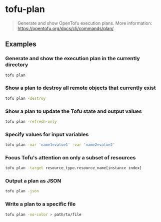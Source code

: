 # tofu-plan

> Generate and show OpenTofu execution plans. More information: <https://opentofu.org/docs/cli/commands/plan/>.

## Examples

### Generate and show the execution plan in the currently directory

```bash
tofu plan
```

### Show a plan to destroy all remote objects that currently exist

```bash
tofu plan -destroy
```

### Show a plan to update the Tofu state and output values

```bash
tofu plan -refresh-only
```

### Specify values for input variables

```bash
tofu plan -var 'name1=value1' -var 'name2=value2'
```

### Focus Tofu's attention on only a subset of resources

```bash
tofu plan -target resource_type.resource_name[instance index]
```

### Output a plan as JSON

```bash
tofu plan -json
```

### Write a plan to a specific file

```bash
tofu plan -no-color > path/to/file
```
